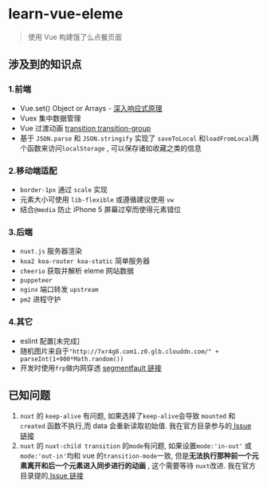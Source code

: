 # learn-vue-eleme

> 使用 Vue 构建饿了么点餐页面

## 涉及到的知识点

 ### 1.前端
- Vue.set() Object or Arrays - [深入响应式原理](https://cn.vuejs.org/v2/guide/reactivity.html)
- Vuex 集中数据管理
- Vue 过渡动画 [transition transition-group](https://cn.vuejs.org/v2/guide/transitions.html)
- 基于 `JSON.parse` 和 `JSON.stringify` 实现了 `saveToLocal` 和`loadFromLocal`两个函数来访问`localStorage` , 可以保存诸如收藏之类的信息
### 2.移动端适配
- `border-1px` 通过 `scale` 实现
- 元素大小可使用 `lib-flexible` 或遵循建议使用 `vw`
- 结合`@media` 防止 iPhone 5 屏幕过窄而使得元素错位

### 3.后端
- `nuxt.js` 服务器渲染
- `koa2 koa-router koa-static` 简单服务器
- `cheerio` 获取并解析 eleme 网站数据 
- `puppeteer`
- `nginx` 端口转发 `upstream`
- `pm2` 进程守护

### 4.其它
- eslint 配置[未完成]
- 随机图片来自于`"http://7xr4g8.com1.z0.glb.clouddn.com/" + parseInt(1+900*Math.random())`
- 开发时使用`frp`做内网穿透 [segmentfault 链接](https://segmentfault.com/a/1190000016205654?utm_source=weekly&utm_medium=email&utm_campaign=email_weekly)

## 已知问题
1. `nuxt` 的 `keep-alive` 有问题, 如果选择了`keep-alive`会导致 `mounted` 和 `created` 函数不执行,而 data 会重新读取初始值. 我在官方目录参与的[ Issue 链接 ](https://github.com/nuxt/nuxt.js/issues/3267)
2. `nuxt` 的 `nuxt-child transition` 的`mode`有问题, 如果设置`mode:'in-out'` 或`mode:'out-in'`均和 vue 的`transition-mode`一致, 但是**无法执行那种前一个元素离开和后一个元素进入同步进行的动画** , 这个需要等待 `nuxt`改进. 我在官方目录提的[ Issue 链接 ]()
